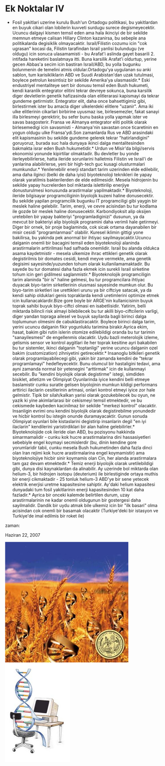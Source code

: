 # Ek Noktalar IV
* Fosil yakitlari uzerine kurulu Bush'un Ortadogu politikasi, bu yakitlardan en   buyuk cikari olan lobilerin kuvveti surdugu surece degismeyecektir. Ucuncu   dalgayi kismen temsil eden ama hala ikinciyi de bir sekilde memnun etmeye   calisan Hillary Clinton kazanirsa, bu sebeple ana politikalarda degisiklik   olmayacaktir. Israil/Filistin cozumu icin "cok ugrasan" kocasi da, Filistin   tarafindan Israil yanlisi bulundugu (ve oldugu) icin sonuca ulasamamisti - bu   Arafat'i aslinda gayet basarili 2. intifada hareketini baslatmaya itti. Buna   karsilik Arafat'i oldurtup, yerine gecen Abbas'a secim icin bastiran   Israil/ABD, bu yolla bugunku bolunmenin de temelini atmis oldular.Ortadogu'ya uygulanan su anki sablon, tum karisikliklarin ABD ve Suudi   Arabistan'dan uzak tutulmasi, boylece petrolun kesintisiz bir sekilde   Amerika'ya ulasmasidir.* Eski endustriyel mentaliteye sert bir donusu temsil eden Bush hukumeti, kendi   karanlik entegrator elitini tekrar devreye sokunca, buna karsilik diger   devletlerin genetik hafizasinda olan elitlerarasi kapismayi da tekrar gundeme   getirmistir. Entegrator elit, daha once bahsettigimiz gibi, birlestirmek ister   bu amacla diger ulkelerdeki elitlere "uzanir". Ama iki ulke elitlerinin   cikarlari birbirine uyusmaz ise, birlesemezler, fakat sanayi illa birlesmeyi   gerektirir, bu sefer bunu baska yolla yapmak ister ve savas   basgosterir. Fransa ve Almanya entegrator eliti politik olarak birlesemedigi   icin savasmisti - Almanya'nin savastan once ticaretinin en yogun oldugu ulke   Fransa'ydi.Son zamanlarda Rus ve ABD arasindaki elit kapismasinin bu sekilde gundeme   gelerek tekrar "hatirlandigini" goruyoruz, burada suc hala dunyaya ikinci   dalga mentalitesinden bakmakta israr eden Bush hukumetidir.* Urdun ve Misir'da bilgi/servis ekonomisi yonunde kipirtilar olmaktadir. Bu   devletler bu yonde ilerleyebilirlerse, hatta ileride sorunlarini halletmis   Filistin ve Israil'i de yanlarina alabilirlerse, yeni bir high-tech guc kusagi   olusturmalari mumkundur.* Yenilenebilir enerji standart tarim uzerinden elde edilebilir, ama daha ilginci (belki de daha iyisi) biyoteknoloji teknikleri   ile yapay olarak yaratilmis bakterilerden de elde edilmesidir. Mesela hidrojenin bu   sekilde yapay hucrelerden bol miktarda islettirilip enerjiye   donusturulmesi konusunda arastirmalar yapilmaktadir.* Biyoteknoloji, ileride bilgisayar programciliginin biyolojik kuzeni haline   donusecektir. Bu sekilde yapilan programcilik bugunku IT   programciligi gibi yaygin bir meslek haline gelebilir. Tarim, enerji, ve cevre   acisindan bu tur kodlama ile gozde bir meslek haline donusecektir. Karbondiyoksit alip   oksijen uretebilen bir yapay bakteriyi "programladiginizi" dusunun, ya da mevcut bir bakteriyi alip biyolojik programini daha verimli hale getirmeyi. Diger bir ornek, bir proje baglaminda, cok sicak ortama dayanabilen bir   misir cesidi "programlanmasi" olabilir. Kuresel iklimin gittigi yone bakilirsa, bu yakinda pek anormal bir ihtiyac sayilmayacaktir.Ucuncu dalganin onemli bir bacagini temsil eden biyoteknoloji alaninda arastirmalarin arttirilmasi had safhada onemlidir. Israil bu alanda oldukca asama kaydetmistir - mesela ulkemize   ihrac ettikleri genetik olarak degistirilmis bir domates cesidi, kendi meyve   vermekte, ama genetik degisimi sayesinde/yuzunden tohum olarak kullanilamamaktadir. Bu   sayede bu tur domatesi daha fazla ekmek icin surekli Israil sirketine tohum   icin geri gidilmesi saglanmistir.* Biyoteknolojik programciligin tarim alaninda "bir is" haline gelmesi, bu tur programcilara ihtiyac duyacak biyo-tarim sirketlerinin olusmasi sayesinde mumkun olur. Bu biyo-tarim sirketleri ise urettikleri urunu ya bir ciftciye satacak, ya da kendi sahip olduklari genis topraklarda kendi uretimlerini optimize etmek icin kullanacaklardir.Bize gore boyle bir ARGE'nin kullanicisinin buyuk toprak sahibi buyuk biyo-ciftci olmasi en isabetlisidir. Yatirim, belli miktarda bilincli risk almayi bilebilecek bu tur akilli biyo-ciftcilerin varligi, diger yandan topraga ailesel ve buyuk sayilarda bagli birinci dalga toplumunun olmesini de cabuklastiracaktir. Boylece birinci dalga tarim, yerini ucuncu dalganin fikir yogunluklu tarimina birakir.Ayrica ekim, hasat, bakim gibi rutin islerin otomize edilebildigi oranda bu tur tarimin "sanayilesmesi" de engellenmis olacaktir. Uydu bazli meterolojik izleme, gelismis sensor ve kontrol aygitlari ile her toprak kesitine ayri bakabilen bu tur sistemler, ikinci dalganin "toptanligi" yerine ucuncu dalganin ozel bakim (customization) zihniyetini getirecektir.* Insanoglu bitkileri genetik olarak programlayabilecegi gibi, yakin bir zamanda kendini de "tekrar programlamayi" hedefleyecektir. Bunu olumcul bir hastaligini tedavi, ama ayni zamanda normal bir yetenegini "arttirmak" icin de kullanmayi secebilir. Bu "kendini biyolojik olarak degistirme" istegi, simdiden bisiklet, atletizm ve Olimpiyat Oyunlarinda iyice kendini belli etmeye baslamistir cunku suratle gelisen biyolojinin mumkun kildigi performans arttirici ilaclarin cesitlerinin artmasi, onlari kontrol etmeyi iyice zor hale gelmistir. Tipik bir silah/kalkan yarisi olarak gozukebilecek bu oyun, ne yazik ki yine akimlarlarasi bir cekismeyi temsil etmektedir, ve bu cekismede kaybeden kacinilmaz bir sekilde "merkezi kontrol" olacaktir. Insanligin evrimi onu kendini biyolojik olarak degistirebilme yonundedir ve hicbir kontrol bu istegin onunde duramayacaktir. Gunun sonuda Olimpiyat oyunlari bile kistaslarini degistirip insanlarin degil "en iyi ilaclarin" kendilerini yaristirdiklari bir alan haline gelebilirler.* Biyoteknolojide cok ileride olan ABD, bu pozisyonu hakkinda simarmamalidir - cunku kok hucre arastirmalarina dini hassasiyetleri sebebiyle engel koymayi secmislerdir (bu, dinin kendine gore yorumlaridir tabii, cunku mesela Bush hukumetinden daha fazla dinci olan Iran rejimi kok hucre arastirmalarina engel koymamistir) ama biyoteknolojiye hicbir sinir koymamis olan Cin, her alanda arastirmalara tam gaz devam etmektedir.* Temiz enerji biyolojik olarak uretilebildigi gibi, dunya disi kaynaklardan da   alinabilir. Ay uzerinde bol miktarda olan helium-3, bir hidrojen isotopu   (deuterium) ile birlestiginde ortaya muthis bir enerji cikmaktadir - 25 tonluk   helium-3 ABD'ye bir sene yetecek elektrik enerjisi uretme kapasitesine   sahiptir. Ay'daki helium kapasitesi dunyadaki tum fosil yakitlarinin   enerji kapasitesinden 10 kat daha fazladir.* Ayrica bir onceki kalemde belirtilen durum, uzay arastirmalarinin ne kadar   onemli oldugunun bir gostergesi daha sayilmalidir. Dandik bir uydu atmak bile   ulkemiz icin bir "ilk basari" olma acisindan cok onemli bir basamak   olacaktir (Turkiye'deki bir istasyon ve Turkiye'de imal edilmis bir roket ile)







zaman:

Haziran 22, 2007










![](ddd.JPG)
![](255-computer.jpg)
